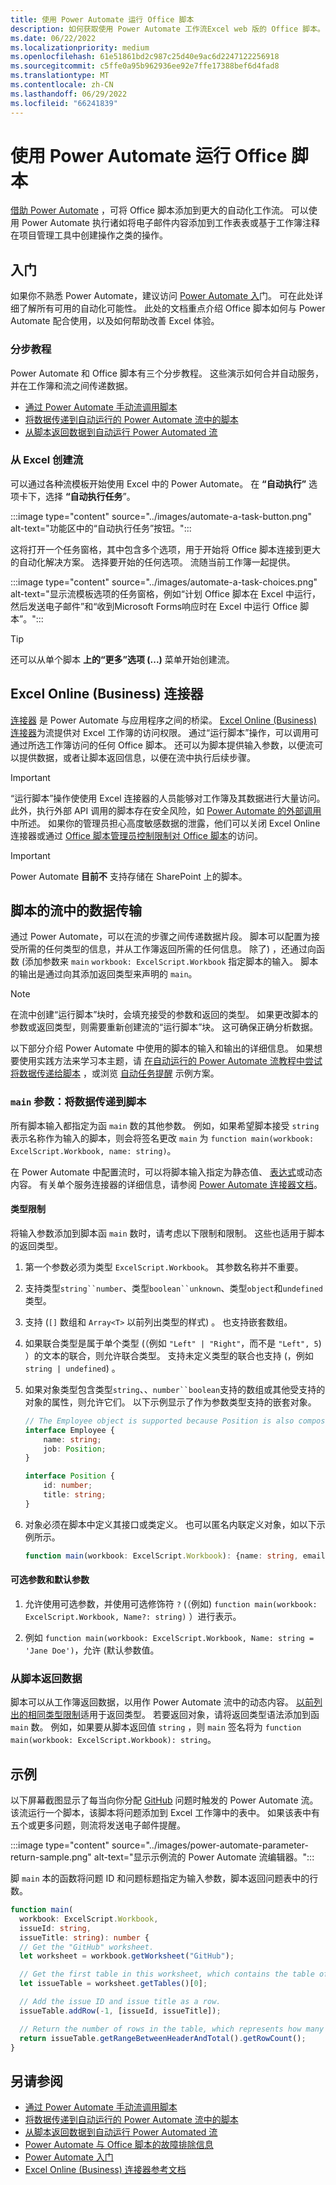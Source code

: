 ```yaml
---
title: 使用 Power Automate 运行 Office 脚本
description: 如何获取使用 Power Automate 工作流Excel web 版的 Office 脚本。
ms.date: 06/22/2022
ms.localizationpriority: medium
ms.openlocfilehash: 61e51861bd2c987c25d40e9ac6d2247122256918
ms.sourcegitcommit: c5ffe0a95b962936ee92e7ffe17388bef6d4fad8
ms.translationtype: MT
ms.contentlocale: zh-CN
ms.lasthandoff: 06/29/2022
ms.locfileid: "66241839"
---
```

# <a name="run-office-scripts-with-power-automate"></a>使用 Power Automate 运行 Office 脚本

[借助 Power Automate](https://flow.microsoft.com) ，可将 Office 脚本添加到更大的自动化工作流。 可以使用 Power Automate 执行诸如将电子邮件内容添加到工作表表或基于工作簿注释在项目管理工具中创建操作之类的操作。

## <a name="get-started"></a>入门

如果你不熟悉 Power Automate，建议访问 [Power Automate 入](/power-automate/getting-started)门。 可在此处详细了解所有可用的自动化可能性。 此处的文档重点介绍 Office 脚本如何与 Power Automate 配合使用，以及如何帮助改善 Excel 体验。

### <a name="step-by-step-tutorials"></a>分步教程

Power Automate 和 Office 脚本有三个分步教程。 这些演示如何合并自动服务，并在工作簿和流之间传递数据。

- [通过 Power Automate 手动流调用脚本](../tutorials/excel-power-automate-manual.md)
- [将数据传递到自动运行的 Power Automate 流中的脚本](../tutorials/excel-power-automate-trigger.md)
- [从脚本返回数据到自动运行 Power Automated 流](../tutorials//excel-power-automate-returns.md)

### <a name="create-a-flow-from-excel"></a>从 Excel 创建流

可以通过各种流模板开始使用 Excel 中的 Power Automate。 在 **“自动执行”** 选项卡下，选择 **“自动执行任务**”。

:::image type="content" source="../images/automate-a-task-button.png" alt-text="功能区中的“自动执行任务”按钮。":::

这将打开一个任务窗格，其中包含多个选项，用于开始将 Office 脚本连接到更大的自动化解决方案。 选择要开始的任何选项。 流随当前工作簿一起提供。

:::image type="content" source="../images/automate-a-task-choices.png" alt-text="显示流模板选项的任务窗格，例如“计划 Office 脚本在 Excel 中运行，然后发送电子邮件”和“收到Microsoft Forms响应时在 Excel 中运行 Office 脚本”。":::

> [!TIP]
> 还可以从单个脚本 **上的“更多”选项 (...)** 菜单开始创建流。

## <a name="excel-online-business-connector"></a>Excel Online (Business) 连接器

[连接器](/connectors/connectors) 是 Power Automate 与应用程序之间的桥梁。 [Excel Online (Business) 连接器](/connectors/excelonlinebusiness)为流提供对 Excel 工作簿的访问权限。 通过“运行脚本”操作，可以调用可通过所选工作簿访问的任何 Office 脚本。 还可以为脚本提供输入参数，以便流可以提供数据，或者让脚本返回信息，以便在流中执行后续步骤。

> [!IMPORTANT]
> “运行脚本”操作使使用 Excel 连接器的人员能够对工作簿及其数据进行大量访问。 此外，执行外部 API 调用的脚本存在安全风险，如 [Power Automate 的外部调用](external-calls.md)中所述。 如果你的管理员担心高度敏感数据的泄露，他们可以关闭 Excel Online 连接器或通过 [Office 脚本管理员控制限制对 Office 脚本](/microsoft-365/admin/manage/manage-office-scripts-settings)的访问。

> [!IMPORTANT]
> Power Automate **目前不** 支持存储在 SharePoint 上的脚本。

## <a name="data-transfer-in-flows-for-scripts"></a>脚本的流中的数据传输

通过 Power Automate，可以在流的步骤之间传递数据片段。 脚本可以配置为接受所需的任何类型的信息，并从工作簿返回所需的任何信息。 除了) ，还通过向函数 (添加参数来 `main` `workbook: ExcelScript.Workbook` 指定脚本的输入。 脚本的输出是通过向其添加返回类型来声明的 `main`。

> [!NOTE]
> 在流中创建“运行脚本”块时，会填充接受的参数和返回的类型。 如果更改脚本的参数或返回类型，则需要重新创建流的“运行脚本”块。 这可确保正确分析数据。

以下部分介绍 Power Automate 中使用的脚本的输入和输出的详细信息。 如果想要使用实践方法来学习本主题，请 [在自动运行的 Power Automate 流教程中尝试将数据传递给脚本](../tutorials/excel-power-automate-trigger.md) ，或浏览 [自动任务提醒](../resources/scenarios/task-reminders.md) 示例方案。

### <a name="main-parameters-pass-data-to-a-script"></a>`main` 参数：将数据传递到脚本

所有脚本输入都指定为函 `main` 数的其他参数。 例如，如果希望脚本接受 `string` 表示名称作为输入的脚本，则会将签名更改 `main` 为 `function main(workbook: ExcelScript.Workbook, name: string)`。

在 Power Automate 中配置流时，可以将脚本输入指定为静态值、 [表达式](/power-automate/use-expressions-in-conditions)或动态内容。 有关单个服务连接器的详细信息，请参阅 [Power Automate 连接器文档](/connectors/)。

#### <a name="type-restrictions"></a>类型限制

将输入参数添加到脚本函 `main` 数时，请考虑以下限制和限制。 这些也适用于脚本的返回类型。

1. 第一个参数必须为类型 `ExcelScript.Workbook`。 其参数名称并不重要。

1. 支持类型`string``number`、类型`boolean``unknown`、类型`object`和`undefined`类型。

1. 支持 (`[]` 数组和 `Array<T>` 以前列出类型的样式) 。 也支持嵌套数组。

1. 如果联合类型是属于单个类型 (（例如 `"Left" | "Right"`，而不是 `"Left", 5`) ）的文本的联合，则允许联合类型。 支持未定义类型的联合也支持 (，例如 `string | undefined`) 。

1. 如果对象类型包含类型`string`、、`number``boolean`支持的数组或其他受支持的对象的属性，则允许它们。 以下示例显示了作为参数类型支持的嵌套对象。

    ```TypeScript
    // The Employee object is supported because Position is also composed of supported types.
    interface Employee {
        name: string;
        job: Position;
    }

    interface Position {
        id: number;
        title: string;
    }
    ```

1. 对象必须在脚本中定义其接口或类定义。 也可以匿名内联定义对象，如以下示例所示。

    ```TypeScript
    function main(workbook: ExcelScript.Workbook): {name: string, email: string}
    ```

#### <a name="optional-and-default-parameters"></a>可选参数和默认参数

1. 允许使用可选参数，并使用可选修饰符 `?` (（例如) `function main(workbook: ExcelScript.Workbook, Name?: string)` ）进行表示。

1. 例如 `function main(workbook: ExcelScript.Workbook, Name: string = 'Jane Doe')`，允许 (默认参数值。

### <a name="return-data-from-a-script"></a>从脚本返回数据

脚本可以从工作簿返回数据，以用作 Power Automate 流中的动态内容。 [以前列出的相同类型限制](#type-restrictions)适用于返回类型。 若要返回对象，请将返回类型语法添加到函 `main` 数。 例如，如果要从脚本返回值 `string` ，则 `main` 签名将为 `function main(workbook: ExcelScript.Workbook): string`。

## <a name="example"></a>示例

以下屏幕截图显示了每当向你分配 [GitHub](https://github.com/) 问题时触发的 Power Automate 流。 该流运行一个脚本，该脚本将问题添加到 Excel 工作簿中的表中。 如果该表中有五个或更多问题，则流将发送电子邮件提醒。

:::image type="content" source="../images/power-automate-parameter-return-sample.png" alt-text="显示示例流的 Power Automate 流编辑器。":::

脚 `main` 本的函数将问题 ID 和问题标题指定为输入参数，脚本返回问题表中的行数。

```TypeScript
function main(
  workbook: ExcelScript.Workbook,
  issueId: string,
  issueTitle: string): number {
  // Get the "GitHub" worksheet.
  let worksheet = workbook.getWorksheet("GitHub");

  // Get the first table in this worksheet, which contains the table of GitHub issues.
  let issueTable = worksheet.getTables()[0];

  // Add the issue ID and issue title as a row.
  issueTable.addRow(-1, [issueId, issueTitle]);

  // Return the number of rows in the table, which represents how many issues are assigned to this user.
  return issueTable.getRangeBetweenHeaderAndTotal().getRowCount();
}
```

## <a name="see-also"></a>另请参阅

- [通过 Power Automate 手动流调用脚本](../tutorials/excel-power-automate-manual.md)
- [将数据传递到自动运行的 Power Automate 流中的脚本](../tutorials/excel-power-automate-trigger.md)
- [从脚本返回数据到自动运行 Power Automated 流](../tutorials/excel-power-automate-returns.md)
- [Power Automate 与 Office 脚本的故障排除信息](../testing/power-automate-troubleshooting.md)
- [Power Automate 入门](/power-automate/getting-started)
- [Excel Online (Business) 连接器参考文档](/connectors/excelonlinebusiness/)
